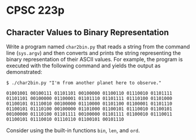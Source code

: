 # CPSC 223p
## Character Values to Binary Representation


Write a program named `char2bin.py` that reads a string from the command line (`sys.argv`) and then converts and prints the string representing the binary representation of their ASCII values. For example, the program is executed with the following command and yields the output as demonstrated:

```
$ ./char2bin.py "I'm from another planet here to observe."

01001001 00100111 01101101 00100000 01100110 01110010 01101111
01101101 00100000 01100001 01101110 01101111 01110100 01101000
01100101 01110010 00100000 01110000 01101100 01100001 01101110
01100101 01110100 00100000 01101000 01100101 01110010 01100101
00100000 01110100 01101111 00100000 01101111 01100010 01110011
01100101 01110010 01110110 01100101 00101110 
```

Consider using the built-in functions `bin`, `len`, and `ord`.
